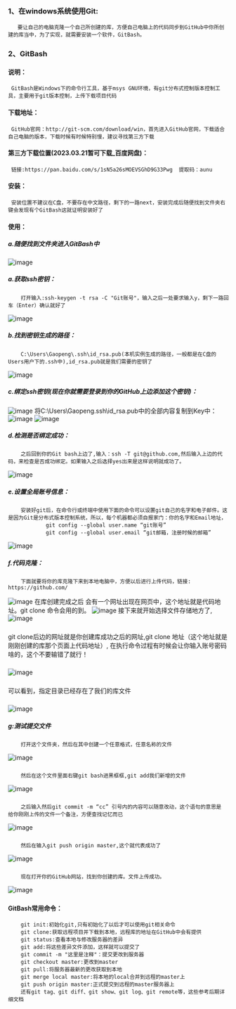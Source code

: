 ### 1、在windows系统使用Git:
       要让自己的电脑克隆一个自己所创建的库，方便自己电脑上的代码同步到GitHub中你所创建的库当中，为了实现，就需要安装一个软件，GitBash。    
### 2、GitBash
#### 说明：
     GitBash是Windows下的命令行工具，基于msys GNU环境，有git分布式控制版本控制工具，主要用于git版本控制，上传下载项目代码
#### 下载地址：    
     GitHub官网：http://git-scm.com/download/win，首先进入GitHub官网，下载适合自己电脑的版本，下载时候有时候特别慢，建议寻找第三方下载
#### 第三方下载位置(2023.03.21暂可下载_百度网盘)：
     链接:https://pan.baidu.com/s/1sN5a26sMOEVSGhD9G33Pwg  提取码：aunu
#### 安装：
     安装位置不建议在C盘，不要存在中文路径，剩下的一路next，安装完成后随便找到文件夹右键会发现有个GitBash这就证明安装好了
#### 使用：
##### a.随便找到文件夹进入GitBash中
![image](https://user-images.githubusercontent.com/96098969/226541394-0551d4eb-3f85-4fe2-bf63-b4196f755236.png)
##### a.获取ssh密钥：
        打开输入:ssh-keygen -t rsa -C "Git账号"，输入之后一处要求输入y，剩下一路回车（Enter）确认就好了
![image](https://user-images.githubusercontent.com/96098969/226540412-866f40f5-92b8-4836-a2f1-f2f57a36116e.png)
##### b.找到密钥生成的路径：
        C:\Users\Gaopeng\.ssh\id_rsa.pub(本机实例生成的路径，一般都是在C盘的Users用户下的.ssh中),id_rsa.pub就是我们需要的密钥了
![image](https://user-images.githubusercontent.com/96098969/226540603-e014955c-4fc9-4c60-a0d9-e7c96255e12a.png)
##### c.绑定ssh密钥(现在你就需要登录到你的GitHub上边添加这个密钥)：
![image](https://user-images.githubusercontent.com/96098969/226541935-7f5c2906-b08a-43d2-a96d-88b8f20d5925.png)
将C:\Users\Gaopeng\.ssh\id_rsa.pub中的全部内容复制到Key中：
![image](https://user-images.githubusercontent.com/96098969/226542637-5e7399fd-e9ce-438f-be56-4a6b5de5dfd8.png)
![image](https://user-images.githubusercontent.com/96098969/226543007-1f69c913-4e7e-4ebb-ac7b-e5596249dfa6.png)
##### d.检测是否绑定成功：
        之后回到你的Git bash上边了,输入：ssh -T git@github.com,然后输入上边的代码，来检查是否成功绑定。如果输入之后选择yes出来是这样说明就成功了。
![image](https://user-images.githubusercontent.com/96098969/226533208-e8a65ceb-196b-44b9-b2e0-8b5941a24740.png)
##### e.设置全局账号信息：
        安装好git后，在命令行或终端中使用下面的命令可以设置git自己的名字和电子邮件。这是因为Git是分布式版本控制系统，所以，每个机器都必须自报家门：你的名字和Email地址，
                git config --global user.name “git账号”
                git config --global user.email “git邮箱，注册时候的邮箱”
![image](https://user-images.githubusercontent.com/96098969/226547511-484ab4fd-1708-4a1b-815a-5e3d17900ea0.png)
##### f.代码克隆：
        下面就要将你的库克隆下来到本地电脑中，方便以后进行上传代码，链接: https://github.com/
![image](https://user-images.githubusercontent.com/96098969/226548054-7a204161-97a1-487d-8c79-895fd2fa7f7e.png)
        在库创建完成之后 会有一个网址出现在网页中，这个地址就是代码地址。git clone 命令会用的到。
![image](https://user-images.githubusercontent.com/96098969/226548658-1fb4774e-0f68-4dd0-9241-f7fa760c58fa.png)
        接下来就开始选择文件存储地方了,
![image](https://user-images.githubusercontent.com/96098969/226549350-c0e229df-e18b-4319-94b1-b1cfec5d0755.png)
### 
git clone后边的网址就是你创建库成功之后的网址,git clone 地址（这个地址就是刚刚创建的库那个页面上代码地址）,
在执行命令过程有时候会让你输入账号密码啥的，这个不要输错了就行！
### 
![image](https://user-images.githubusercontent.com/96098969/226549462-2c8f33d0-afd4-4ac7-92d5-9a88444d9559.png)
### 
可以看到，指定目录已经存在了我们的库文件
### 
![image](https://user-images.githubusercontent.com/96098969/226549575-6eaaf910-ebad-4d26-a1e8-3811c69442d1.png)
##### g:测试提交文件
        打开这个文件夹，然后在其中创建一个任意格式，任意名称的文件
![image](https://user-images.githubusercontent.com/96098969/226550667-c9090c69-d69a-4c2e-9a72-2d6356cecc88.png)
### 
        然后在这个文件里面右键git bash进黑框框,git add我们新增的文件
![image](https://user-images.githubusercontent.com/96098969/226550890-79d3d598-0fbb-4517-b3ab-5e567f8e1238.png)
### 
        之后输入然后git commit -m “cc” 引号内的内容可以随意改动，这个语句的意思是 给你刚刚上传的文件一个备注，方便查找记忆而已
![image](https://user-images.githubusercontent.com/96098969/226551205-6824ed7a-7cba-4bc4-823f-748e74194f1b.png)
### 
        然后在输入git push origin master,这个就代表成功了
![image](https://user-images.githubusercontent.com/96098969/226534433-f2523d2c-1885-4a44-be86-83098620e172.png) 
### 
        现在打开你的GitHub网站，找到你创建的库。文件上传成功。
![image](https://user-images.githubusercontent.com/96098969/226534485-dcb7a620-50e3-4600-9b15-c3ab0934a732.png)      
### 
#### GitBash常用命令：
        git init:初始化git,只有初始化了以后才可以使用git相关命令
        git clone:获取远程项目并下载到本地，远程库的地址在GitHub中会有提供
        git status:查看本地与修改服务器的差异
        git add:将这些差异文件添加，这样就可以提交了
        git commit -m "这里是注释"：提交更改到服务器
        git checkout master:更改到master
        git pull:将服务器最新的更改获取到本地
        git merge local master:将本地的local合并到远程的master上
        git push origin master:正式提交到远程的master服务器上
        还有git tag、git diff、git show、git log、git remote等，这些参考后期详细文档
# 
